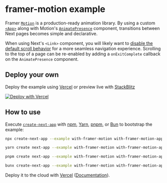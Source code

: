 # framer-motion example

Framer [`Motion`](https://github.com/framer/motion) is a production-ready animation library. By using a custom [`<App>`](https://nextjs.org/docs/advanced-features/custom-app) along with Motion's [`AnimatePresence`](https://www.framer.com/api/motion/animate-presence/) component, transitions between Next pages becomes simple and declarative.

When using Next's `<Link>` component, you will likely want to [disable the default scroll behavior](https://nextjs.org/docs/api-reference/next/link#disable-scrolling-to-the-top-of-the-page) for a more seamless navigation experience. Scrolling to the top of a page can be re-enabled by adding a `onExitComplete` callback on the `AnimatePresence` component.

## Deploy your own

Deploy the example using [Vercel](https://vercel.com?utm_source=github&utm_medium=readme&utm_campaign=next-example) or preview live with [StackBlitz](https://stackblitz.com/github/vercel/next.js/tree/canary/examples/with-framer-motion)

[![Deploy with Vercel](https://vercel.com/button)](https://vercel.com/new/clone?repository-url=https://github.com/vercel/next.js/tree/canary/examples/with-framer-motion&project-name=with-framer-motion&repository-name=with-framer-motion)

## How to use

Execute [`create-next-app`](https://github.com/vercel/next.js/tree/canary/packages/create-next-app) with [npm](https://docs.npmjs.com/cli/init), [Yarn](https://yarnpkg.com/lang/en/docs/cli/create/), [pnpm](https://pnpm.io), or [Bun](https://bun.sh/docs/cli/bunx) to bootstrap the example:

```bash
npx create-next-app --example with-framer-motion with-framer-motion-app
```

```bash
yarn create next-app --example with-framer-motion with-framer-motion-app
```

```bash
pnpm create next-app --example with-framer-motion with-framer-motion-app
```

```bash
bunx create-next-app --example with-framer-motion with-framer-motion-app
```

Deploy it to the cloud with [Vercel](https://vercel.com/new?utm_source=github&utm_medium=readme&utm_campaign=next-example) ([Documentation](https://nextjs.org/docs/deployment)).
